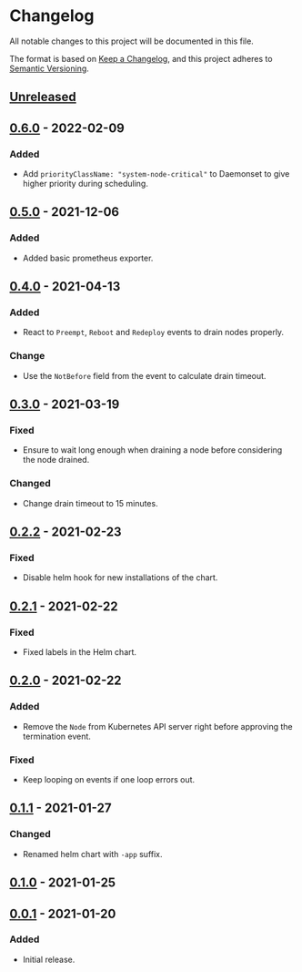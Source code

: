 # Changelog

All notable changes to this project will be documented in this file.

The format is based on [Keep a Changelog](https://keepachangelog.com/en/1.0.0/),
and this project adheres to [Semantic Versioning](https://semver.org/spec/v2.0.0.html).

## [Unreleased]

## [0.6.0] - 2022-02-09

### Added

- Add `priorityClassName: "system-node-critical"` to Daemonset to give higher priority during scheduling.

## [0.5.0] - 2021-12-06

### Added

- Added basic prometheus exporter.

## [0.4.0] - 2021-04-13

### Added

- React to `Preempt`, `Reboot` and `Redeploy` events to drain nodes properly.

### Change

- Use the `NotBefore` field from the event to calculate drain timeout.

## [0.3.0] - 2021-03-19

### Fixed

- Ensure to wait long enough when draining a node before considering the node drained.

### Changed

- Change drain timeout to 15 minutes.

## [0.2.2] - 2021-02-23

### Fixed

- Disable helm hook for new installations of the chart.

## [0.2.1] - 2021-02-22

### Fixed

- Fixed labels in the Helm chart.

## [0.2.0] - 2021-02-22

### Added

- Remove the `Node` from Kubernetes API server right before approving the termination event.

### Fixed

- Keep looping on events if one loop errors out.

## [0.1.1] - 2021-01-27

### Changed

- Renamed helm chart with `-app` suffix.

## [0.1.0] - 2021-01-25

## [0.0.1] - 2021-01-20

### Added

- Initial release.

[Unreleased]: https://github.com/giantswarm/azure-scheduled-events/compare/v0.6.0...HEAD
[0.6.0]: https://github.com/giantswarm/azure-scheduled-events/compare/v0.5.0...v0.6.0
[0.5.0]: https://github.com/giantswarm/azure-scheduled-events/compare/v0.4.0...v0.5.0
[0.4.0]: https://github.com/giantswarm/azure-scheduled-events/compare/v0.3.0...v0.4.0
[0.3.0]: https://github.com/giantswarm/azure-scheduled-events/compare/v0.2.2...v0.3.0
[0.2.2]: https://github.com/giantswarm/azure-scheduled-events/compare/v0.2.1...v0.2.2
[0.2.1]: https://github.com/giantswarm/azure-scheduled-events/compare/v0.2.0...v0.2.1
[0.2.0]: https://github.com/giantswarm/azure-scheduled-events/compare/v0.1.1...v0.2.0
[0.1.1]: https://github.com/giantswarm/azure-scheduled-events/compare/v0.1.0...v0.1.1
[0.1.0]: https://github.com/giantswarm/azure-scheduled-events/compare/v0.0.1...v0.1.0
[0.0.1]: https://github.com/giantswarm/azure-operator/releases/tag/v0.0.1
